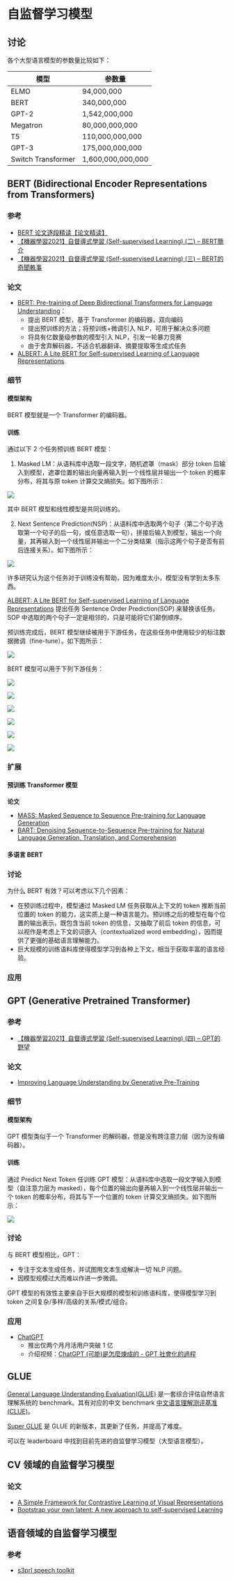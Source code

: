 # 自监督学习模型

## 讨论

各个大型语言模型的参数量比较如下：

| 模型               | 参数量            |
| ------------------ | ----------------- |
| ELMO               | 94,000,000        |
| BERT               | 340,000,000       |
| GPT-2              | 1,542,000,000     |
| Megatron           | 80,000,000,000    |
| T5                 | 110,000,000,000   |
| GPT-3              | 175,000,000,000   |
| Switch Transformer | 1,600,000,000,000 |

## BERT (Bidirectional Encoder Representations from Transformers)

### 参考

* [BERT 论文逐段精读【论文精读】](https://www.bilibili.com/video/BV1PL411M7eQ)
* [【機器學習2021】自督導式學習 (Self-supervised Learning) (二) – BERT簡介](https://www.youtube.com/watch?v=gmsMY5kc-zw&list=PLJV_el3uVTsMhtt7_Y6sgTHGHp1Vb2P2J&index=19)
* [【機器學習2021】自督導式學習 (Self-supervised Learning) (三) – BERT的奇聞軼事](https://www.youtube.com/watch?v=gmsMY5kc-zw&list=PLJV_el3uVTsMhtt7_Y6sgTHGHp1Vb2P2J&index=20)

### 论文

* [BERT: Pre-training of Deep Bidirectional Transformers for Language Understanding](https://arxiv.org/abs/1810.04805)：
    * 提出 BERT 模型，基于 Transformer 的编码器，双向编码
    * 提出预训练的方法；将预训练+微调引入 NLP，可用于解决众多问题
    * 将具有亿数量级参数的模型引入 NLP，引发一轮暴力竞赛
    * 由于舍弃解码器，不适合机器翻译、摘要提取等生成式任务
* [ALBERT: A Lite BERT for Self-supervised Learning of Language Representations](https://arxiv.org/abs/1909.11942)

### 细节

#### 模型架构

BERT 模型就是一个 Transformer 的编码器。

#### 训练

通过以下 2 个任务预训练 BERT 模型：

1. Masked LM：从语料库中选取一段文字，随机遮罩（mask）部分 token 后输入到模型，遮罩位置的输出向量再输入到一个线性层并输出一个 token 的概率分布，将其与原 token 计算交叉熵损失。如下图所示：

![](https://s2.loli.net/2023/02/07/8v1bVkeqcDtan7N.png)

其中 BERT 模型和线性模型是共同训练的。

2. Next Sentence Prediction(NSP)：从语料库中选取两个句子（第二个句子选取第一个句子的后一句，或任意选取一句），拼接后输入到模型，输出一个向量，其再输入到一个线性层并输出一个二分类结果（指示这两个句子是否有前后连接关系）。如下图所示：

![](https://s2.loli.net/2023/02/07/LZjf5nlPUugHXmI.png)

许多研究认为这个任务对于训练没有帮助，因为难度太小，模型没有学到太多东西。

[ALBERT: A Lite BERT for Self-supervised Learning of Language Representations](https://arxiv.org/abs/1909.11942) 提出任务 Sentence Order Prediction(SOP) 来替换该任务。SOP 中选取的两个句子一定是相邻的，只是可能将它们颠倒顺序。

预训练完成后，BERT 模型继续被用于下游任务，在这些任务中使用较少的标注数据微调（fine-tune）。如下图所示：

![](https://s2.loli.net/2023/02/07/wClHBUOVYqRXSvy.png)

BERT 模型可以用于下列下游任务：

![](https://s2.loli.net/2023/02/07/lg1BPHq5zNMSkEL.png)

![](https://s2.loli.net/2023/02/07/iqLe5yBTvSZJ4bP.png)

![](https://s2.loli.net/2023/02/07/Z6bUw2Wyrt9KvpQ.png)

![](https://s2.loli.net/2023/02/07/tS7BLQcrIbxAJRw.png)

![](https://s2.loli.net/2023/02/07/vOxRZAS9pEKdbmn.png)

![](https://s2.loli.net/2023/02/07/GRijL8OWne9tAcP.png)

### 扩展

#### 预训练 Transformer 模型

**论文**

* [MASS: Masked Sequence to Sequence Pre-training for Language Generation](https://arxiv.org/abs/1905.02450)
* [BART: Denoising Sequence-to-Sequence Pre-training for Natural Language Generation, Translation, and Comprehension](https://arxiv.org/abs/1910.13461)

#### 多语言 BERT

### 讨论

为什么 BERT 有效？可以考虑以下几个因素：

* 在预训练过程中，模型通过 Masked LM 任务获取从上下文的 token 推断当前位置的 token 的能力，这实质上是一种语言能力。预训练之后的模型在每个位置的输出表示，既包含当前 token 的信息，又抽取了前后 token 的信息，可以视作是考虑上下文的词嵌入（contextualized word embedding），因而提供了更强的基础语言理解能力。
* 巨大规模的训练语料库使得模型学习到各种上下文，相当于获取丰富的语言经验。

### 应用


## GPT (Generative Pretrained Transformer)

### 参考

* [【機器學習2021】自督導式學習 (Self-supervised Learning) (四) – GPT的野望](https://www.youtube.com/watch?v=WY_E0Sd4K80&list=PLJV_el3uVTsMhtt7_Y6sgTHGHp1Vb2P2J&index=21)

### 论文

* [Improving Language Understanding by Generative Pre-Training](https://cdn.openai.com/research-covers/language-unsupervised/language_understanding_paper.pdf)

### 细节

#### 模型架构

GPT 模型类似于一个 Transformer 的解码器，但是没有跨注意力层（因为没有编码器）。

#### 训练

通过 Predict Next Token 任训练 GPT 模型：从语料库中选取一段文字输入到模型（自注意力层为 masked），每个位置的输出向量再输入到一个线性层并输出一个 token 的概率分布，将其与下一个位置的 token 计算交叉熵损失。如下图所示：

![](https://s2.loli.net/2023/02/09/2yzPNaVR5OMd3ip.png)

### 讨论

与 BERT 模型相比，GPT：

* 专注于文本生成任务，并试图用文本生成解决一切 NLP 问题。
* 因模型规模过大而难以作进一步微调。

GPT 模型的有效性主要来自于巨大规模的模型和训练语料库，使得模型学习到 token 之间复杂/多样/高级的关系/模式/组合。

### 应用

* [ChatGPT](https://chat.openai.com/chat)
    * 推出仅两个月月活用户突破 1 亿
    * 介绍视频：[ChatGPT (可能)是怎麼煉成的 - GPT 社會化的過程](https://www.youtube.com/watch?v=e0aKI2GGZNg)

## GLUE

[General Language Understanding Evaluation(GLUE)](https://gluebenchmark.com/) 是一套综合评估自然语言理解系统的 benchmark。其有对应的中文 benchmark [中文语言理解测评基准(CLUE)](https://cluebenchmarks.com/)。

[Super GLUE](https://super.gluebenchmark.com/) 是 GLUE 的新版本，其更新了任务，并提高了难度。

可以在 leaderboard 中找到目前先进的自监督学习模型（大型语言模型）。

## CV 领域的自监督学习模型

### 论文

* [A Simple Framework for Contrastive Learning of Visual Representations](https://arxiv.org/abs/2002.05709)
* [Bootstrap your own latent: A new approach to self-supervised Learning](https://arxiv.org/abs/2006.07733)

## 语音领域的自监督学习模型

### 参考

* [s3prl speech toolkit](https://github.com/s3prl/s3prl)

